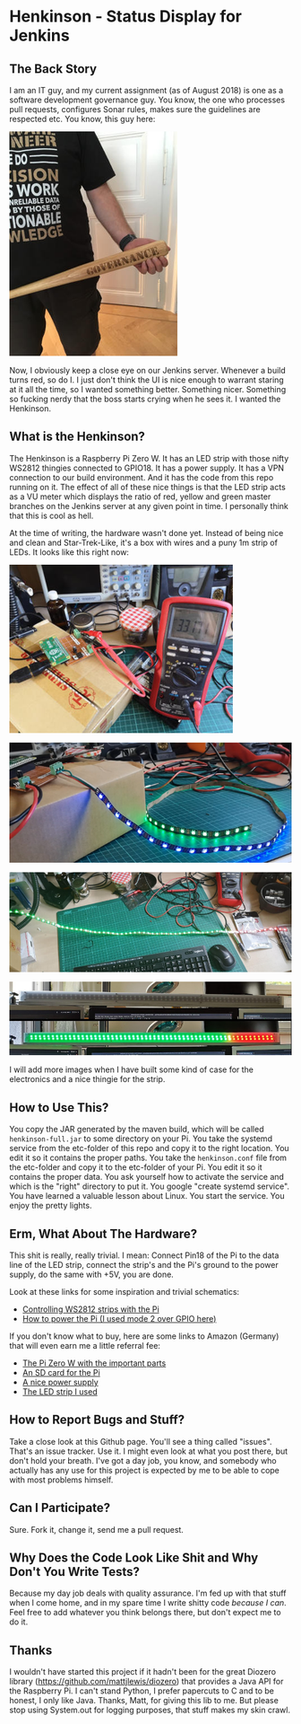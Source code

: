 # Henkinson - Status Display for Jenkins

## The Back Story
I am an IT guy, and my current assignment (as of August 2018) is one as a software development governance guy. You know, the one who processes pull requests, configures Sonar rules, makes sure the guidelines are respected etc. You know, this guy here:

![Governance Guy](etc/images/governanceguy.jpg)

Now, I obviously keep a close eye on our Jenkins server. Whenever a build turns red, so do I. I just don't think the UI is nice enough to warrant staring at it all the time, so I wanted something better. Something nicer. Something so fucking nerdy that the boss starts crying when he sees it. I wanted the Henkinson.

## What is the Henkinson?
The Henkinson is a Raspberry Pi Zero W. It has an LED strip with those nifty WS2812 thingies connected to GPIO18. It has a power supply. It has a VPN connection to our build environment. And it has the code from this repo running on it. The effect of all of these nice things is that the LED strip acts as a VU meter which displays the ratio of red, yellow and green master branches on the Jenkins server at any given point in time. I personally think that this is cool as hell.

At the time of writing, the hardware wasn't done yet. Instead of being nice and clean and Star-Trek-Like, it's a box with wires and a puny 1m strip of LEDs. It looks like this right now:

 ![Multimeter](etc/images/henkinson1.jpg)
 
 ![Strip](etc/images/henkinson2.png)
 
 ![Real Data](etc/images/henkinson3.jpg)

 ![Actual Light Box Case](etc/images/henkinson4.jpg)

I will add more images when I have built some kind of case for the electronics and a nice thingie for the strip.

## How to Use This?
You copy the JAR generated by the maven build, which will be called `henkinson-full.jar` to some directory on your Pi. You take the systemd service from the etc-folder of this repo and copy it to the right location. You edit it so it contains the proper paths. You take the `henkinson.conf` file from the etc-folder and copy it to the etc-folder of your Pi. You edit it so it contains the proper data. You ask yourself how to activate the service and which is the "right" directory to put it. You google "create systemd service". You have learned a valuable lesson about Linux. You start the service. You enjoy the pretty lights.

## Erm, What About The Hardware?
This shit is really, really trivial. I mean: Connect Pin18 of the Pi to the data line of the LED strip, connect the strip's and the Pi's ground to the power supply, do the same with +5V, you are done.

Look at these links for some inspiration and trivial schematics:
- [Controlling WS2812 strips with the Pi](https://tutorials-raspberrypi.com/connect-control-raspberry-pi-ws2812-rgb-led-strips/)
- [How to power the Pi (I used mode 2 over GPIO here)](https://www.modmypi.com/blog/how-do-i-power-my-raspberry-pi)

If you don't know what to buy, here are some links to Amazon (Germany) that will even earn me a little referral fee:
- [The Pi Zero W with the important parts](https://amzn.to/2BFgvxL)
- [An SD card for the Pi](https://amzn.to/2Pu8cYa)
- [A nice power supply](https://amzn.to/2Nbgov3)
- [The LED strip I used](https://amzn.to/2Pxd1Qz)

## How to Report Bugs and Stuff?
Take a close look at this Github page. You'll see a thing called "issues". That's an issue tracker. Use it. I might even look at what you post there, but don't hold your breath. I've got a day job, you know, and somebody who actually has any use for this project is expected by me to be able to cope with most problems himself.

## Can I Participate?
Sure. Fork it, change it, send me a pull request.

## Why Does the Code Look Like Shit and Why Don't You Write Tests?
Because my day job deals with quality assurance. I'm fed up with that stuff when I come home, and in my spare time I write shitty code _because I can_. Feel free to add whatever you think belongs there, but don't expect me to do it.

## Thanks
I wouldn't have started this project if it hadn't been for the great Diozero library (https://github.com/mattjlewis/diozero) that provides a Java API for the Raspberry Pi. I can't stand Python, I prefer papercuts to C and to be honest, I only like Java. Thanks, Matt, for giving this lib to me. But please stop using System.out for logging purposes, that stuff makes my skin crawl.   
